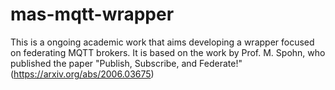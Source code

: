 # mas-mqtt-wrapper
This is a ongoing academic work that aims developing a wrapper focused on federating MQTT brokers. 
It is based on the work by Prof. M. Spohn, who published the paper "Publish, Subscribe, and Federate!" (https://arxiv.org/abs/2006.03675)
